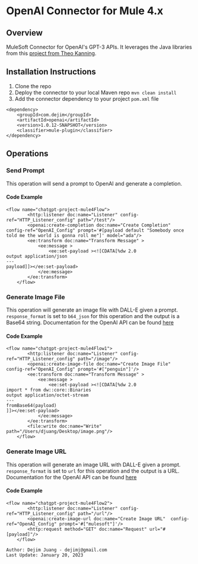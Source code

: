 # OpenAI Connector for Mule 4.x

## Overview
MuleSoft Connector for OpenAI's GPT-3 APIs. It leverages the Java libraries from this [project from Theo Kanning](https://github.com/TheoKanning/openai-java). 

## Installation Instructions

1.  Clone the repo
2.  Deploy the connector to your local Maven repo  `mvn clean install`
3.  Add the connector dependency to your project `pom.xml` file

```
<dependency>
    <groupId>com.dejim</groupId>
    <artifactId>openai</artifactId>
    <version>1.0.12-SNAPSHOT</version>
    <classifier>mule-plugin</classifier>
</dependency>
```

## Operations

### Send Prompt

This operation will send a prompt to OpenAI and generate a completion.

#### Code Example
```
<flow name="chatgpt-project-mule4Flow">
		<http:listener doc:name="Listener" config-ref="HTTP_Listener_config" path="/test"/>
		<openai:create-completion doc:name="Create Completion"  config-ref="OpenAI_Config" prompt='#[payload default "Somebody once told me the world is gonna roll me"]' model="ada"/>
		<ee:transform doc:name="Transform Message" >
			<ee:message >
				<ee:set-payload ><![CDATA[%dw 2.0
output application/json
---
payload]]></ee:set-payload>
			</ee:message>
		</ee:transform>
	</flow>
```


### Generate Image File

This operation will generate an image file with DALL-E given a prompt. `response_format` is set to `b64_json` for this operation and the output is a Base64 string. Documentation for the OpenAI API can be found [here](https://beta.openai.com/docs/api-reference/images/create)

#### Code Example
```
<flow name="chatgpt-project-mule4Flow1">
		<http:listener doc:name="Listener" config-ref="HTTP_Listener_config" path="/image"/>
		<openai:create-image-file doc:name="Create Image File"  config-ref="OpenAI_Config" prompt='#["penguin"]'/>
		<ee:transform doc:name="Transform Message" >
			<ee:message >
				<ee:set-payload ><![CDATA[%dw 2.0
import * from dw::core::Binaries
output application/octet-stream
---
fromBase64(payload)
]]></ee:set-payload>
			</ee:message>
		</ee:transform>
		<file:write doc:name="Write" path="/Users/djuang/Desktop/image.png"/>
	</flow>
```

### Generate Image URL

This operation will generate an image URL with DALL-E given a prompt. `response_format` is set to `url` for this operation and the output is a URL. Documentation for the OpenAI API can be found [here](https://beta.openai.com/docs/api-reference/images/create)

#### Code Example
```
<flow name="chatgpt-project-mule4Flow2">
		<http:listener doc:name="Listener" config-ref="HTTP_Listener_config" path="/url"/>
		<openai:create-image-url doc:name="Create Image URL"  config-ref="OpenAI_Config" prompt='#["mulesoft"]'/>
		<http:request method="GET" doc:name="Request" url="#[payload]"/>
	</flow>
```

```
Author: Dejim Juang - dejimj@gmail.com
Last Update: January 20, 2023
```